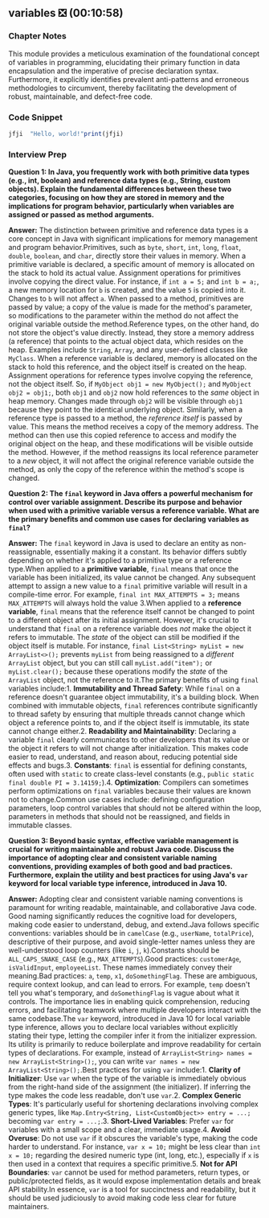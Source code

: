 ## variables ❎ (00:10:58)

### Chapter Notes
This module provides a meticulous examination of the foundational concept of variables in programming, elucidating their primary function in data encapsulation and the imperative of precise declaration syntax. Furthermore, it explicitly identifies prevalent anti-patterns and erroneous methodologies to circumvent, thereby facilitating the development of robust, maintainable, and defect-free code.

### Code Snippet
```javascript
jfji  "Hello, world!"print(jfji)
```

### Interview Prep

**Question 1: In Java, you frequently work with both primitive data types (e.g., int, boolean) and reference data types (e.g., String, custom objects). Explain the fundamental differences between these two categories, focusing on how they are stored in memory and the implications for program behavior, particularly when variables are assigned or passed as method arguments.**

**Answer:**
The distinction between primitive and reference data types is a core concept in Java with significant implications for memory management and program behavior.Primitives, such as `byte`, `short`, `int`, `long`, `float`, `double`, `boolean`, and `char`, directly store their values in memory. When a primitive variable is declared, a specific amount of memory is allocated on the stack to hold its actual value. Assignment operations for primitives involve copying the direct value. For instance, if `int a = 5;` and `int b = a;`, a new memory location for `b` is created, and the value `5` is copied into it. Changes to `b` will not affect `a`. When passed to a method, primitives are passed by value; a copy of the value is made for the method's parameter, so modifications to the parameter within the method do not affect the original variable outside the method.Reference types, on the other hand, do not store the object's value directly. Instead, they store a memory address (a reference) that points to the actual object data, which resides on the heap. Examples include `String`, `Array`, and any user-defined classes like `MyClass`. When a reference variable is declared, memory is allocated on the stack to hold this reference, and the object itself is created on the heap. Assignment operations for reference types involve copying the reference, not the object itself. So, if `MyObject obj1 = new MyObject();` and `MyObject obj2 = obj1;`, both `obj1` and `obj2` now hold references to the *same* object in heap memory. Changes made through `obj2` will be visible through `obj1` because they point to the identical underlying object. Similarly, when a reference type is passed to a method, the *reference itself* is passed by value. This means the method receives a copy of the memory address. The method can then use this copied reference to access and modify the original object on the heap, and these modifications will be visible outside the method. However, if the method reassigns its local reference parameter to a *new* object, it will not affect the original reference variable outside the method, as only the copy of the reference within the method's scope is changed.

**Question 2: The `final` keyword in Java offers a powerful mechanism for control over variable assignment. Describe its purpose and behavior when used with a primitive variable versus a reference variable. What are the primary benefits and common use cases for declaring variables as `final`?**

**Answer:**
The `final` keyword in Java is used to declare an entity as non-reassignable, essentially making it a constant. Its behavior differs subtly depending on whether it's applied to a primitive type or a reference type.When applied to a **primitive variable**, `final` means that once the variable has been initialized, its value cannot be changed. Any subsequent attempt to assign a new value to a `final` primitive variable will result in a compile-time error. For example, `final int MAX_ATTEMPTS = 3;` means `MAX_ATTEMPTS` will always hold the value 3.When applied to a **reference variable**, `final` means that the reference itself cannot be changed to point to a different object after its initial assignment. However, it's crucial to understand that `final` on a reference variable does *not* make the object it refers to immutable. The *state* of the object can still be modified if the object itself is mutable. For instance, `final List<String> myList = new ArrayList<>();` prevents `myList` from being reassigned to a *different* `ArrayList` object, but you can still call `myList.add("item");` or `myList.clear();` because these operations modify the *state* of the `ArrayList` object, not the reference to it.The primary benefits of using `final` variables include:1.  **Immutability and Thread Safety**: While `final` on a reference doesn't guarantee object immutability, it's a building block. When combined with immutable objects, `final` references contribute significantly to thread safety by ensuring that multiple threads cannot change which object a reference points to, and if the object itself is immutable, its state cannot change either.2.  **Readability and Maintainability**: Declaring a variable `final` clearly communicates to other developers that its value or the object it refers to will not change after initialization. This makes code easier to read, understand, and reason about, reducing potential side effects and bugs.3.  **Constants**: `final` is essential for defining constants, often used with `static` to create class-level constants (e.g., `public static final double PI = 3.14159;`).4.  **Optimization**: Compilers can sometimes perform optimizations on `final` variables because their values are known not to change.Common use cases include: defining configuration parameters, loop control variables that should not be altered within the loop, parameters in methods that should not be reassigned, and fields in immutable classes.

**Question 3: Beyond basic syntax, effective variable management is crucial for writing maintainable and robust Java code. Discuss the importance of adopting clear and consistent variable naming conventions, providing examples of both good and bad practices. Furthermore, explain the utility and best practices for using Java's `var` keyword for local variable type inference, introduced in Java 10.**

**Answer:**
Adopting clear and consistent variable naming conventions is paramount for writing readable, maintainable, and collaborative Java code. Good naming significantly reduces the cognitive load for developers, making code easier to understand, debug, and extend.Java follows specific conventions: variables should be in `camelCase` (e.g., `userName`, `totalPrice`), descriptive of their purpose, and avoid single-letter names unless they are well-understood loop counters (like `i`, `j`, `k`).Constants should be `ALL_CAPS_SNAKE_CASE` (e.g., `MAX_ATTEMPTS`).Good practices: `customerAge`, `isValidInput`, `employeeList`. These names immediately convey their meaning.Bad practices: `a`, `temp`, `x1`, `doSomethingFlag`. These are ambiguous, require context lookup, and can lead to errors. For example, `temp` doesn't tell you what's temporary, and `doSomethingFlag` is vague about what it controls. The importance lies in enabling quick comprehension, reducing errors, and facilitating teamwork where multiple developers interact with the same codebase.The `var` keyword, introduced in Java 10 for local variable type inference, allows you to declare local variables without explicitly stating their type, letting the compiler infer it from the initializer expression. Its utility is primarily to reduce boilerplate and improve readability for certain types of declarations. For example, instead of `ArrayList<String> names = new ArrayList<String>();`, you can write `var names = new ArrayList<String>();`.Best practices for using `var` include:1.  **Clarity of Initializer**: Use `var` when the type of the variable is immediately obvious from the right-hand side of the assignment (the initializer). If inferring the type makes the code less readable, don't use `var`.2.  **Complex Generic Types**: It's particularly useful for shortening declarations involving complex generic types, like `Map.Entry<String, List<CustomObject>> entry = ...;` becoming `var entry = ...;`.3.  **Short-Lived Variables**: Prefer `var` for variables with a small scope and a clear, immediate usage.4.  **Avoid Overuse**: Do not use `var` if it obscures the variable's type, making the code harder to understand. For instance, `var x = 10;` might be less clear than `int x = 10;` regarding the desired numeric type (int, long, etc.), especially if `x` is then used in a context that requires a specific primitive.5.  **Not for API Boundaries**: `var` cannot be used for method parameters, return types, or public/protected fields, as it would expose implementation details and break API stability.In essence, `var` is a tool for succinctness and readability, but it should be used judiciously to avoid making code less clear for future maintainers.

